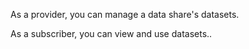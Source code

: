 As a provider, you can manage a data share's datasets.

As a subscriber, you can view and use datasets..

